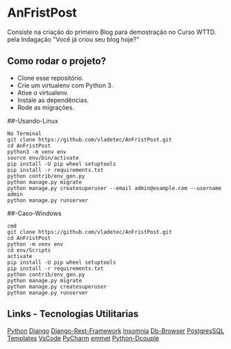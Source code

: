 # AnFristPost
Consiste na criação do primeiro Blog para demostração no Curso WTTD. pela Indagação  "Você já criou seu blog hoje?"

## Como rodar o projeto?

* Clone esse repositório.
* Crie um virtualenv com Python 3.
* Ative o virtualenv.
* Instale as dependências.
* Rode as migrações.

##-Usando-Linux
```
No Terminal
git clone https://github.com/vladetec/AnFristPost.git
cd AnFristPost
python3 -m venv env
source env/bin/activate
pip install -U pip wheel setuptools
pip install -r requirements.txt
python contrib/env_gen.py
python manage.py migrate
python manage.py createsuperuser --email admin@example.com --username admin
python manage.py runserver
```
##-Caso-Windows
```
cmd
git clone https://github.com/vladetec/AnFristPost.git
cd AnFristPost
python -m venv env
cd env/Scripts
activate
pip install -U pip wheel setuptools
pip install -r requirements.txt
python contrib/env_gen.py
python manage.py migrate
python manage.py createsuperuser
python manage.py runserver
```

## Links - Tecnologias Utilitarias

[Python](https://www.python.org/)
[Django](https://www.djangoproject.com/)
[Django-Rest-Framework](https://www.django-rest-framework.org/)
[Insomnia](https://insomnia.rest/download/)
[Db-Browser](https://sqlitebrowser.org/)
[PostgresSQL](https://www.postgresql.org/)
[Templates](https://html5up.net/)
[VsCode](https://code.visualstudio.com/)
[PyCharm](https://www.jetbrains.com/pt-br/pycharm/)
[emmet](https://emmet.io/)
[Python-Dcouple](https://github.com/henriquebastos/python-decouple)